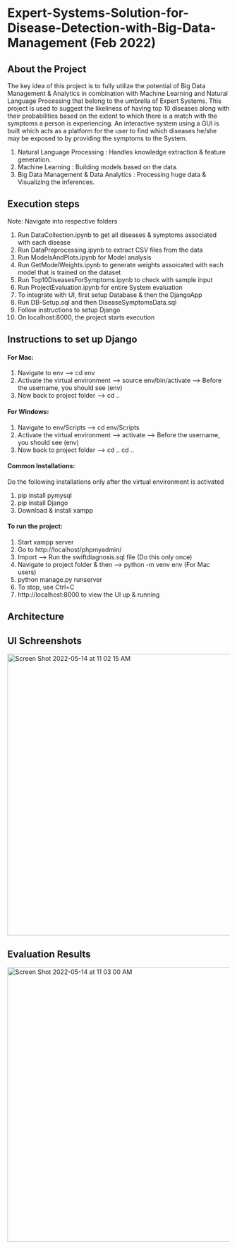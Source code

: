 # Expert-Systems-Solution-for-Disease-Detection-with-Big-Data-Management (Feb 2022)

## About the Project
The key idea of this project is to fully utilize the potential of Big Data Management & Analytics in combination with Machine Learning and Natural Language Processing that belong to the umbrella of Expert Systems. This project is used to suggest the likeliness of having top 10 diseases along with their probabilities based on the extent to which there is a match with the symptoms a person is experiencing. An interactive system using a GUI is built which acts as a platform for the user to find which diseases he/she may be exposed to by providing the symptoms to the System.

1. Natural Language Processing : Handles knowledge extraction & feature generation.
2. Machine Learning : Building models based on the data.
3. Big Data Management & Data Analytics : Processing huge data & Visualizing the inferences.

## Execution steps
Note: Navigate into respective folders
1. Run DataCollection.ipynb to get all diseases & symptoms associated with each disease
2. Run DataPreprocessing.ipynb to extract CSV files from the data
3. Run ModelsAndPlots.ipynb for Model analysis
4. Run GetModelWeights.ipynb to generate weights assoicated with each model that is trained on the dataset
6. Run Top10DiseasesForSymptoms.ipynb to check with sample input
7. Run ProjectEvaluation.ipynb for entire System evaluation
8. To integrate with UI, first setup Database & then the DjangoApp
9. Run DB-Setup.sql and then DiseaseSymptomsData.sql
10. Follow instructions to setup Django
11. On localhost:8000, the project starts execution

## Instructions to set up Django

#### For Mac:
1. Navigate to env —> cd env
2. Activate the virtual environment —> source env/bin/activate —> Before the username, you should see (env)
3. Now back to project folder —> cd ..

#### For Windows:
1. Navigate to env/Scripts —> cd env/Scripts
2. Activate the virtual environment —> activate —> Before the username, you should see (env)
3. Now back to project folder —> cd ..    cd ..

#### Common Installations:
Do the following installations only after the virtual environment is activated
1. pip install pymysql
2. pip install Django
3. Download & install xampp

#### To run the project:
1. Start xampp server
2. Go to http://localhost/phpmyadmin/
3. Import —> Run the swiftdiagnosis.sql file (Do this only once)
4. Navigate to project folder & then --> python -m venv env (For Mac users)
5. python manage.py runserver
6. To stop, use Ctrl+C
7. http://localhost:8000 to view the UI up & running

## Architecture


## UI Schreenshots
<img width="639" alt="Screen Shot 2022-05-14 at 11 02 15 AM" src="https://user-images.githubusercontent.com/28973352/168439644-355a1367-dd28-43e3-8527-b2d2b903bfde.png">

## Evaluation Results
<img width="623" alt="Screen Shot 2022-05-14 at 11 03 00 AM" src="https://user-images.githubusercontent.com/28973352/168439704-457ae4c1-b401-4ec5-a0b2-1bdc8aa93e87.png">
